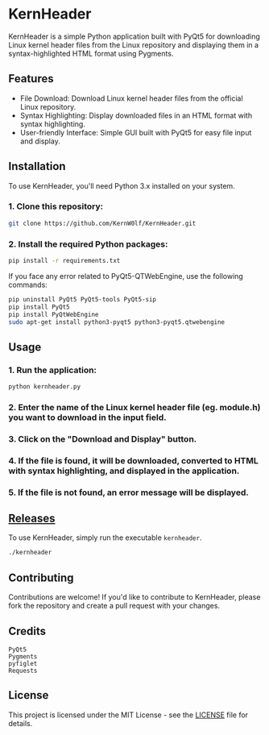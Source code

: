 # KernHeader
KernHeader is a simple Python application built with PyQt5 for downloading Linux kernel header files from the Linux repository and displaying them in a syntax-highlighted HTML format using Pygments.

## Features
* File Download: Download Linux kernel header files from the official Linux repository.
* Syntax Highlighting: Display downloaded files in an HTML format with syntax highlighting.
* User-friendly Interface: Simple GUI built with PyQt5 for easy file input and display.

## Installation
To use KernHeader, you'll need Python 3.x installed on your system.

### 1. Clone this repository:
```bash
git clone https://github.com/KernW0lf/KernHeader.git
```

### 2. Install the required Python packages:
```bash
pip install -r requirements.txt
```

If you face any error related to PyQt5-QTWebEngine, use the following commands:

```bash
pip uninstall PyQt5 PyQt5-tools PyQt5-sip
pip install PyQt5
pip install PyQtWebEngine
sudo apt-get install python3-pyqt5 python3-pyqt5.qtwebengine
```

## Usage

### 1. Run the application:

```bash
python kernheader.py
```

### 2. Enter the name of the Linux kernel header file (eg. module.h) you want to download in the input field.

### 3. Click on the "Download and Display" button.

### 4. If the file is found, it will be downloaded, converted to HTML with syntax highlighting, and displayed in the application.

### 5. If the file is not found, an error message will be displayed.



## [Releases](https://github.com/KernW0lf/KernHeader/releases/tag/v1.0.0)
To use KernHeader, simply run the executable `kernheader`. 

```bash
./kernheader
```


## Contributing

Contributions are welcome! If you'd like to contribute to KernHeader, please fork the repository and create a pull request with your changes.

## Credits

    PyQt5
    Pygments
    pyfiglet
    Requests

## License

This project is licensed under the MIT License - see the [LICENSE](https://github.com/KernW0lf/KernHeader/blob/main/LICENSE) file for details.
